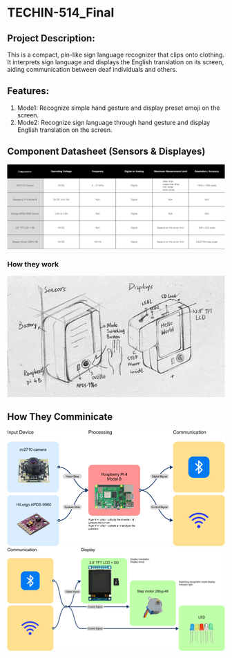 # TECHIN-514_Final

## Project Description: 
This is a compact, pin-like sign language recognizer that clips onto clothing. It interprets sign language and displays the English translation on its screen, aiding communication between deaf individuals and others.

## Features:
1. Mode1: Recognize simple hand gesture and display preset emoji on the screen.
2. Mode2: Recognize sign language through hand gesture and display English translation on the screen.

## Component Datasheet (Sensors & Displayes)
![GitHub Logo](https://github.com/KrantLeeee/TECHIN-514_Final/blob/main/IMG/image%2051.png)
### How they work
![GitHub Logo](https://github.com/KrantLeeee/TECHIN-514_Final/blob/main/IMG/f0220c16f91061791001344964152d9.jpg)

## How They Comminicate
![GitHub Logo](https://github.com/KrantLeeee/TECHIN-514_Final/blob/main/IMG/Group%2054.png)
![GitHub Logo](https://github.com/KrantLeeee/TECHIN-514_Final/blob/main/IMG/Group%2055.png)
